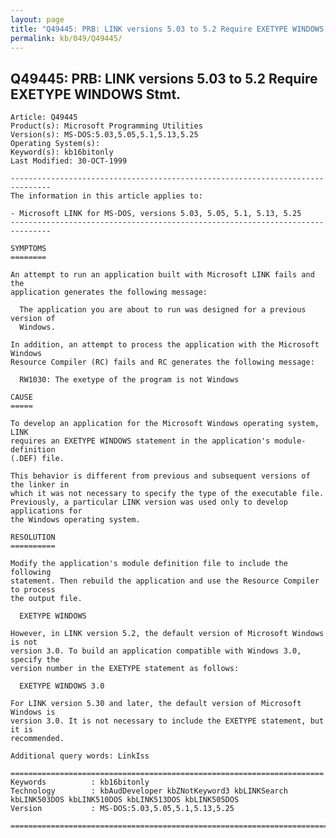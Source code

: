 ```yaml
---
layout: page
title: "Q49445: PRB: LINK versions 5.03 to 5.2 Require EXETYPE WINDOWS Stmt."
permalink: kb/049/Q49445/
---
```


## Q49445: PRB: LINK versions 5.03 to 5.2 Require EXETYPE WINDOWS Stmt.

	Article: Q49445
	Product(s): Microsoft Programming Utilities
	Version(s): MS-DOS:5.03,5.05,5.1,5.13,5.25
	Operating System(s): 
	Keyword(s): kb16bitonly
	Last Modified: 30-OCT-1999
	
	-------------------------------------------------------------------------------
	The information in this article applies to:
	
	- Microsoft LINK for MS-DOS, versions 5.03, 5.05, 5.1, 5.13, 5.25 
	-------------------------------------------------------------------------------
	
	SYMPTOMS
	========
	
	An attempt to run an application built with Microsoft LINK fails and the
	application generates the following message:
	
	  The application you are about to run was designed for a previous version of
	  Windows.
	
	In addition, an attempt to process the application with the Microsoft Windows
	Resource Compiler (RC) fails and RC generates the following message:
	
	  RW1030: The exetype of the program is not Windows
	
	CAUSE
	=====
	
	To develop an application for the Microsoft Windows operating system, LINK
	requires an EXETYPE WINDOWS statement in the application's module-definition
	(.DEF) file.
	
	This behavior is different from previous and subsequent versions of the linker in
	which it was not necessary to specify the type of the executable file.
	Previously, a particular LINK version was used only to develop applications for
	the Windows operating system.
	
	RESOLUTION
	==========
	
	Modify the application's module definition file to include the following
	statement. Then rebuild the application and use the Resource Compiler to process
	the output file.
	
	  EXETYPE WINDOWS
	
	However, in LINK version 5.2, the default version of Microsoft Windows is not
	version 3.0. To build an application compatible with Windows 3.0, specify the
	version number in the EXETYPE statement as follows:
	
	  EXETYPE WINDOWS 3.0
	
	For LINK version 5.30 and later, the default version of Microsoft Windows is
	version 3.0. It is not necessary to include the EXETYPE statement, but it is
	recommended.
	
	Additional query words: LinkIss
	
	======================================================================
	Keywords          : kb16bitonly 
	Technology        : kbAudDeveloper kbZNotKeyword3 kbLINKSearch kbLINK503DOS kbLINK510DOS kbLINK513DOS kbLINK505DOS
	Version           : MS-DOS:5.03,5.05,5.1,5.13,5.25
	
	=============================================================================
	
